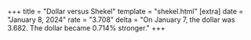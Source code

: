 +++
title = "Dollar versus Shekel"
template = "shekel.html"
[extra]
date = "January  8, 2024"
rate = "3.708"
delta = "On January  7, the dollar was 3.682. The dollar became 0.714% stronger."
+++
